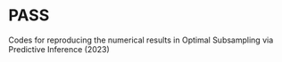 # PASS
Codes for reproducing the numerical results in Optimal Subsampling via Predictive Inference (2023)
